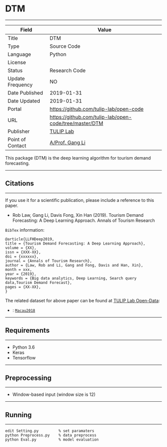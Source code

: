 # DTM
---

| Field | Value |
| --- | --- |
| Title | DTM |
| Type | Source Code |
| Language | Python |
| License |   |
| Status | Research Code |
| Update Frequency | NO |
| Date Published | 2019-01-31  |
| Date Updated |  2019-01-31 |
| Portal | https://github.com/tulip-lab/open-code |
| URL | https://github.com/tulip-lab/open-code/tree/master/DTM|
| Publisher |[TULIP Lab](http://www.tulip.org.au/) |
| Point of Contact |[A/Prof. Gang Li](https://github.com/tuliplab) |

This package (DTM) is the deep learning algorithm for tourism demand forecasting.

---
## Citations
---

If you use it for a scientific publication, please include a reference to this paper. 

* Rob Law, Gang Li, Davis Fong, Xin Han (2019). Tourism Demand Forecasting: A Deep Learning Approach. Annals of Tourism Research

`BibTex` information:

    @article{LLFHDeep2019,
    title = {Tourism Demand Forecasting: A Deep Learning Approach},
    volume = {XX},
    issn = {XXX-XX},
    doi = {xxxxxx},
    journal = {Annals of Tourism Research},
    author = {Law, Rob and Li, Gang and Fong, Davis and Han, Xin},
    month = xxx,
    year = {2019},
    keywords = {Big data analytics, Deep Learning, Search query data,Tourism Demand Forecast},
    pages = {XX-XX},
    }

The related dataset for above paper can be found at [TULIP Lab Open-Data](https://github.com/tulip-lab/open-data):

* : [`Macau2018`](https://github.com/tulip-lab/open-data/tree/master/Macau2018) 


---
##  Requirements
---

* Python 3.6
* Keras
* Tensorflow


---
## Preprocessing
---

* Window-based input (window size is 12)


---
## Running
---

```
edit Setting.py         % set paramaters
python Preprocess.py    % data preprocess
python Eval.py          % model evaluation

```


